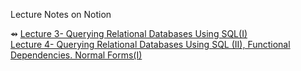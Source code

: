   Lecture Notes on Notion

 ⇴  [Lecture 3- Querying Relational Databases Using SQL(I)](https://unexpected-fin-7b2.notion.site/Lecture-3-9160e33fc3c94702bcf6621950330f5e)\
     [Lecture 4- Querying Relational Databases Using SQL (II), Functional Dependencies. Normal Forms(I) ](https://unexpected-fin-7b2.notion.site/Lecture-4-4f36d838e3c1468f86fd570a5e1ac67a)

